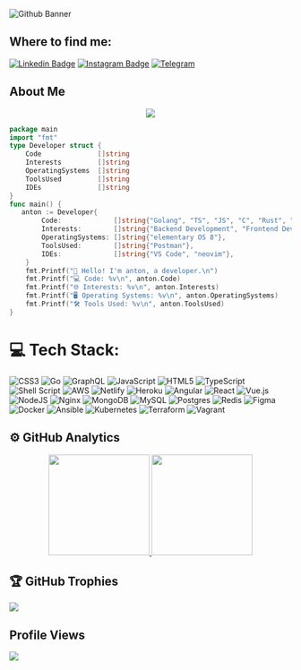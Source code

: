 ![Github Banner](banner.png)
<div align="left">

<h2 align="left">
Where to find me: </h2>

[![Linkedin Badge](https://img.shields.io/badge/-LinkedIn-0e76a8?style=for-the-badge&logo=Linkedin&logoColor=white&scale=2)](https://www.linkedin.com/in/antonhancharyk/)
[![Instagram Badge](https://img.shields.io/badge/-Instagram-e4405f?style=for-the-badge&logo=Instagram&logoColor=white&scale=2)](https://instagram.com/anton.hancharyk/)
[![Telegram](https://img.shields.io/badge/Telegram-2CA5E0?style=for-the-badge&logo=telegram&logoColor=white)](https://t.me/ntnhnchrk)

<h2 align="left">
About Me </h2>

<p align="center">
<img src="https://readme-typing-svg.herokuapp.com?font=Fira+Code&color=0d8ece&size=30&center=true&vCenter=true&width=800&height=80&lines=Hey+there!+I'm+Anton;Full+Stack+Developer;Passionate+about+Building+Projects;I+Love+Solving+Problems;">
</p>

```go
package main
import "fmt"
type Developer struct {
    Code              []string
    Interests         []string
    OperatingSystems  []string
    ToolsUsed         []string
    IDEs              []string
}
func main() {
   anton := Developer{
        Code:             []string{"Golang", "TS", "JS", "C", "Rust", "Elixir", "Lua"},
        Interests:        []string{"Backend Development", "Frontend Development"},
        OperatingSystems: []string{"elementary OS 8"},
        ToolsUsed:        []string{"Postman"},
        IDEs:             []string{"VS Code", "neovim"},
    }
    fmt.Printf("👋 Hello! I'm anton, a developer.\n")
    fmt.Printf("💻 Code: %v\n", anton.Code)
    fmt.Printf("🌐 Interests: %v\n", anton.Interests)
    fmt.Printf("🖥️ Operating Systems: %v\n", anton.OperatingSystems)
    fmt.Printf("🛠️ Tools Used: %v\n", anton.ToolsUsed)
}
```

# 💻 Tech Stack:
![CSS3](https://img.shields.io/badge/css3-%231572B6.svg?style=for-the-badge&logo=css3&logoColor=white) ![Go](https://img.shields.io/badge/go-%2300ADD8.svg?style=for-the-badge&logo=go&logoColor=white) ![GraphQL](https://img.shields.io/badge/-GraphQL-E10098?style=for-the-badge&logo=graphql&logoColor=white) ![JavaScript](https://img.shields.io/badge/javascript-%23323330.svg?style=for-the-badge&logo=javascript&logoColor=%23F7DF1E) ![HTML5](https://img.shields.io/badge/html5-%23E34F26.svg?style=for-the-badge&logo=html5&logoColor=white) ![TypeScript](https://img.shields.io/badge/typescript-%23007ACC.svg?style=for-the-badge&logo=typescript&logoColor=white) ![Shell Script](https://img.shields.io/badge/shell_script-%23121011.svg?style=for-the-badge&logo=gnu-bash&logoColor=white) ![AWS](https://img.shields.io/badge/AWS-%23FF9900.svg?style=for-the-badge&logo=amazon-aws&logoColor=white) ![Netlify](https://img.shields.io/badge/netlify-%23000000.svg?style=for-the-badge&logo=netlify&logoColor=#00C7B7) ![Heroku](https://img.shields.io/badge/heroku-%23430098.svg?style=for-the-badge&logo=heroku&logoColor=white) ![Angular](https://img.shields.io/badge/angular-%23DD0031.svg?style=for-the-badge&logo=angular&logoColor=white) ![React](https://img.shields.io/badge/react-%2320232a.svg?style=for-the-badge&logo=react&logoColor=%2361DAFB) ![Vue.js](https://img.shields.io/badge/vuejs-%2335495e.svg?style=for-the-badge&logo=vuedotjs&logoColor=%234FC08D) ![NodeJS](https://img.shields.io/badge/node.js-6DA55F?style=for-the-badge&logo=node.js&logoColor=white) ![Nginx](https://img.shields.io/badge/nginx-%23009639.svg?style=for-the-badge&logo=nginx&logoColor=white) ![MongoDB](https://img.shields.io/badge/MongoDB-%234ea94b.svg?style=for-the-badge&logo=mongodb&logoColor=white) ![MySQL](https://img.shields.io/badge/mysql-%2300f.svg?style=for-the-badge&logo=mysql&logoColor=white) ![Postgres](https://img.shields.io/badge/postgres-%23316192.svg?style=for-the-badge&logo=postgresql&logoColor=white) ![Redis](https://img.shields.io/badge/redis-%23DD0031.svg?style=for-the-badge&logo=redis&logoColor=white) 	![Figma](https://img.shields.io/badge/figma-%23F24E1E.svg?style=for-the-badge&logo=figma&logoColor=white) ![Docker](https://img.shields.io/badge/docker-%230db7ed.svg?style=for-the-badge&logo=docker&logoColor=white) ![Ansible](https://img.shields.io/badge/ansible-%231A1918.svg?style=for-the-badge&logo=ansible&logoColor=white) ![Kubernetes](https://img.shields.io/badge/kubernetes-%23326ce5.svg?style=for-the-badge&logo=kubernetes&logoColor=white) ![Terraform](https://img.shields.io/badge/terraform-%235835CC.svg?style=for-the-badge&logo=terraform&logoColor=white) ![Vagrant](https://img.shields.io/badge/vagrant-%231563FF.svg?style=for-the-badge&logo=vagrant&logoColor=white)

<h2 align="left"> ⚙️ GitHub Analytics</h2>

<p align="center">
<a href="https://github.com/antonhancharyk">
<img height="180em" src="https://github-readme-stats-eight-theta.vercel.app/api?username=antonhancharyk&show_icons=true&theme=algolia&include_all_commits=true&count_private=true"/>
<img height="180em" src="https://github-readme-stats-eight-theta.vercel.app/api/top-langs/?username=antonhancharyk&layout=compact&langs_count=8&theme=algolia"/>
</a>
</p>

<h2 align="left"> 🏆 GitHub Trophies</h2>

![](https://github-profile-trophy.vercel.app/?username=antonhancharyk&theme=radical&no-frame=false&no-bg=false&margin-w=4)

<h2 align="left">
Profile Views </h2>

![](https://komarev.com/ghpvc/?username=antonhancharyk&style=for-the-badge)

<!-- Proudly created with GPRM ( https://gprm.itsvg.in ) -->
